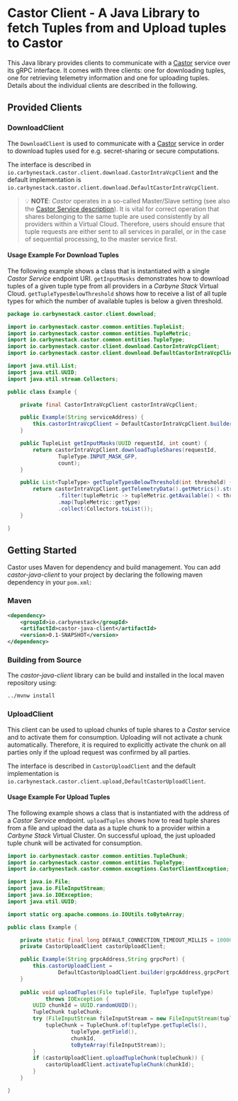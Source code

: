 # Castor Client - A Java Library to fetch Tuples from and Upload tuples to Castor

This Java library provides clients to communicate with a
[Castor](../castor-service) service over its gRPC interface. It comes with three
clients: one for downloading tuples, one for retrieving telemetry information
and one for uploading tuples. Details about the individual clients are described
in the following.

## Provided Clients

### DownloadClient

The `DownloadClient` is used to communicate with a [Castor](../castor-service)
service in order to download tuples used for e.g. secret-sharing or secure
computations.

The interface is described in
`io.carbynestack.castor.client.download.CastorIntraVcpClient` and the default
implementation is
`io.carbynestack.castor.client.download.DefaultCastorIntraVcpClient`.

> :bulb: **NOTE**: _Castor_ operates in a so-called Master/Slave setting (see
> also the [Castor Service description](../castor-service/README.md)). It is
> vital for correct operation that shares belonging to the same tuple are used
> consistently by all providers within a Virtual Cloud. Therefore, users should
> ensure that tuple requests are either sent to all services in parallel, or in
> the case of sequential processing, to the master service first.

#### Usage Example For Download Tuples

The following example shows a class that is instantiated with a single _Castor
Service_ endpoint URI. `getInputMasks` demonstrates how to download tuples of a
given tuple type from all providers in a _Carbyne Stack_ Virtual Cloud.
`getTupleTypesBelowThreshold` shows how to receive a list of all tuple types for
which the number of available tuples is below a given threshold.

```java
package io.carbynestack.castor.client.download;

import io.carbynestack.castor.common.entities.TupleList;
import io.carbynestack.castor.common.entities.TupleMetric;
import io.carbynestack.castor.common.entities.TupleType;
import io.carbynestack.castor.client.download.CastorIntraVcpClient;
import io.carbynestack.castor.client.download.DefaultCastorIntraVcpClient;

import java.util.List;
import java.util.UUID;
import java.util.stream.Collectors;

public class Example {

    private final CastorIntraVcpClient castorIntraVcpClient;

    public Example(String serviceAddress) {
        this.castorIntraVcpClient = DefaultCastorIntraVcpClient.builder(serviceAddress).build();
    }

    public TupleList getInputMasks(UUID requestId, int count) {
        return castorIntraVcpClient.downloadTupleShares(requestId,
                TupleType.INPUT_MASK_GFP,
                count);
    }

    public List<TupleType> getTupleTypesBelowThreshold(int threshold) {
        return castorIntraVcpClient.getTelemetryData().getMetrics().stream()
                .filter(tupleMetric -> tupleMetric.getAvailable() < threshold)
                .map(TupleMetric::getType)
                .collect(Collectors.toList());
    }

}
```

## Getting Started

Castor uses Maven for dependency and build management. You can add
_castor-java-client_ to your project by declaring the following maven dependency
in your `pom.xml`:

### Maven

```xml
<dependency>
    <groupId>io.carbynestack</groupId>
    <artifactId>castor-java-client</artifactId>
    <version>0.1-SNAPSHOT</version>
</dependency>
```

### Building from Source

The _castor-java-client_ library can be build and installed in the local maven
repository using:

```bash
../mvnw install
```

### UploadClient

This client can be used to upload chunks of tuple shares to a _Castor_ service
and to activate them for consumption. Uploading will not activate a chunk
automatically. Therefore, it is required to explicitly activate the chunk on all
parties only if the upload request was confirmed by all parties.

The interface is described in `CastorUploadClient` and the default
implementation is
`io.carbynestack.castor.client.upload,DefaultCastorUploadClient`.

#### Usage Example For Upload Tuples

The following example shows a class that is instantiated with the address of a
_Castor Service_ endpoint. `uploadTuples` shows how to read tuple shares from a
file and upload the data as a tuple chunk to a provider within a _Carbyne Stack_
Virtual Cluster. On successful upload, the just uploaded tuple chunk will be
activated for consumption.

```java
import io.carbynestack.castor.common.entities.TupleChunk;
import io.carbynestack.castor.common.entities.TupleType;
import io.carbynestack.castor.common.exceptions.CastorClientException;

import java.io.File;
import java.io.FileInputStream;
import java.io.IOException;
import java.util.UUID;

import static org.apache.commons.io.IOUtils.toByteArray;

public class Example {

    private static final long DEFAULT_CONNECTION_TIMEOUT_MILLIS = 10000;
    private CastorUploadClient castorUploadClient;

    public Example(String grpcAddress,String grpcPort) {
        this.castorUploadClient =
                DefaultCastorUploadClient.builder(grpcAddress,grpcPort).build();
    }
    
    public void uploadTuples(File tupleFile, TupleType tupleType)
            throws IOException {
        UUID chunkId = UUID.randomUUID();
        TupleChunk tupleChunk;
        try (FileInputStream fileInputStream = new FileInputStream(tupleFile)) {
            tupleChunk = TupleChunk.of(tupleType.getTupleCls(),
                    tupleType.getField(),
                    chunkId,
                    toByteArray(fileInputStream));
        }
        if (castorUploadClient.uploadTupleChunk(tupleChunk)) {
            castorUploadClient.activateTupleChunk(chunkId);
        }
    }

}
```
